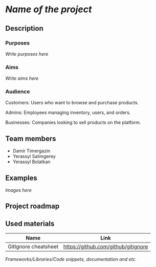# *Name of the project*

## Description

### Purposes

*Write purposes here*

### Aims

*Write aims here*

### Audience

Customers: Users who want to browse and purchase products.

Admins: Employees managing inventory, users, and orders.

Businesses: Companies looking to sell products on the platform.
## Team members
- Damir Timergazin
- Yerassyl Salimgerey
- Yerassyl Bolatkan

## Examples

*Images here*

## Project roadmap

## Used materials

| Name | Link |
|------|------|
| GitIgnore cheatsheet | <https://github.com/github/gitignore> |

*Frameworks/Libraries/Code snippets, documentation and etc.*

